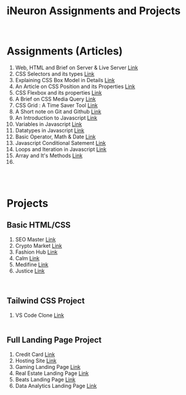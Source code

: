 # iNeuron Assignments and Projects 

<br>

# Assignments (Articles) 
1. Web, HTML and Brief on Server & Live Server    [Link](https://medium.com/@subodhamail/an-article-on-web-html-and-a-brief-about-server-live-server-apache-be2a84a0a25d) <br>
1. CSS Selectors and its types    [Link](https://subodhakumar.hashnode.dev/a-brief-on-css-and-its-selectors) <br>
1. Explaining CSS Box Model in Details [Link](https://subodhakumar.hashnode.dev/explaining-css-box-model-in-details) <br>
4. An Article on CSS Position and its Properties [Link](https://subodhakumar.hashnode.dev/an-article-on-css-position-and-its-properties) <br>
5. CSS Flexbox and its properties [Link](https://subodhakumar.hashnode.dev/everything-about-css-flexbox-and-its-properties-you-should-know) <br>
6. A Brief on CSS Media Query  [Link](https://subodhakumar.hashnode.dev/a-brief-on-css-media-query) <br>
7. CSS Grid : A Time Saver Tool [Link](https://subodhakumar.hashnode.dev/css-grid-a-time-saver-tool) <br>
8. A Short note on Git and Github  [Link](https://subodhakumar.hashnode.dev/a-short-note-on-git-and-github) <br>
9. An Introduction to Javascript [Link](https://subodhakumar.hashnode.dev/an-introduction-to-javascript) <br>
10. Variables in Javascript [Link](https://subodhakumar.hashnode.dev/javascript-basics-variables) <br>
11. Datatypes in Javascript [Link](https://subodhakumar.hashnode.dev/data-types-in-javascript-you-must-know) <br>
12. Basic Operator, Math & Date [Link](https://subodhakumar.hashnode.dev/basic-opertors-maths-date-in-javascript) <br>
13. Javascript Conditional Satement [Link](https://subodhakumar.hashnode.dev/conditional-statements-in-javascript-if-if-else-if-elseif-switch-case-and-ternary) <br>
14. Loops and Iteration in Javascript [Link](https://subodhakumar.hashnode.dev/loops-and-iteration-in-javascript) <br>
15. Array and It's Methods [Link](https://subodhakumar.hashnode.dev/arrays-and-its-methods-in-javascript) <br>
16. 


<br>
<br>

# Projects <br>
## Basic HTML/CSS <br>
1. SEO Master   [Link](https://github.com/subodhakumar/iNeuron-FSJS-2.0/tree/main/Basic%20HTML%20CSS%20Projects/FSJS%202.0%20Project%2001) <br>
2. Crypto Market [Link](https://github.com/subodhakumar/iNeuron-FSJS-2.0/tree/main/Basic%20HTML%20CSS%20Projects/FSJS%202.0%20Project%2002) <br>
3. Fashion Hub [Link](https://github.com/subodhakumar/iNeuron-FSJS-2.0/tree/main/Basic%20HTML%20CSS%20Projects/FSJS%202.0%20Project%2003) <br>
4. Calm [Link](https://github.com/subodhakumar/iNeuron-FSJS-2.0/tree/main/Basic%20HTML%20CSS%20Projects/FSJS%202.0%20Project%2004) <br>
5. Medifine [Link](https://github.com/subodhakumar/iNeuron-FSJS-2.0/tree/main/Basic%20HTML%20CSS%20Projects/FSJS%202.0%20Project%2005) <br>
6. Justice [Link](https://github.com/subodhakumar/iNeuron-FSJS-2.0/tree/main/Basic%20HTML%20CSS%20Projects/FSJS%202.0%20Project%2006) <br>

<br>

## Tailwind CSS Project
1. VS Code Clone [Link](https://github.com/subodhakumar/iNeuron-FSJS-2.0-Main/tree/main/Tailwind%20CSS%20Project) <br> <br>


## Full Landing Page Project
1. Credit Card [Link](https://github.com/subodhakumar/iNeuron-FSJS-2.0-Main/tree/main/Full%20Landing%20Page(HTML-CSS)%20Projects/01_Project-%20Credit%20Card%20Landing%20Page) <br>
2. Hosting Site [Link](https://github.com/subodhakumar/iNeuron-FSJS-2.0-Main/tree/main/Full%20Landing%20Page(HTML-CSS)%20Projects/02_Project-%20Hosting%20Site%20Landing%20Page) <br>
3. Gaming Landing Page [Link](https://github.com/subodhakumar/iNeuron-FSJS-2.0-Main/tree/main/Full%20Landing%20Page(HTML-CSS)%20Projects/03_Project-%20Gaming%20Landing%20Page) <br>
4. Real Estate Landing Page [Link](https://github.com/subodhakumar/iNeuron-FSJS-2.0-Main/tree/main/Full%20Landing%20Page(HTML-CSS)%20Projects/04_Project-%20Real%20Estate%20Landing%20Page) <br>
5. Beats Landing Page [Link](https://github.com/subodhakumar/iNeuron-FSJS-2.0-Main/tree/main/Full%20Landing%20Page(HTML-CSS)%20Projects/05_Project-%20Beats%20Landing%20Page) <br>
6. Data Analytics Landing Page [Link](https://github.com/subodhakumar/iNeuron-FSJS-2.0-Main/tree/main/Full%20Landing%20Page(HTML-CSS)%20Projects/06_Project-%20Data%20Analytics%20Landing%20Page)